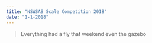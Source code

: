 ```yaml
---
title: "NSWSAS Scale Competition 2018"
date: "1-1-2018"
---
```


> Everything had a fly that weekend even the gazebo

